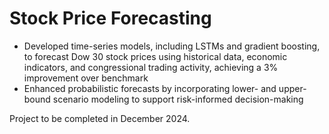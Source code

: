 # Stock Price Forecasting

- Developed time-series models, including LSTMs and gradient boosting, to forecast Dow 30 stock prices using historical data, economic indicators, and congressional trading activity, achieving a 3% improvement over benchmark
- Enhanced probabilistic forecasts by incorporating lower- and upper-bound scenario modeling to support risk-informed decision-making


Project to be completed in December 2024.
